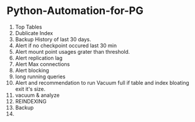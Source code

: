 # Python-Automation-for-PG

1. Top Tables
2. Dublicate Index
3. Backup History of last 30 days.
4. Alert if no checkpoint occured last 30 min
5. Alert mount point usages grater than threshold.
6. Alert replication lag
7. Alert Max connections
8. Alert blocking
9. long running queries
10. Alert and recommendation to run Vacuum full if table and index bloating exit it's size.
11. vacuum & analyze
12. REINDEXING
13. Backup
14. 
